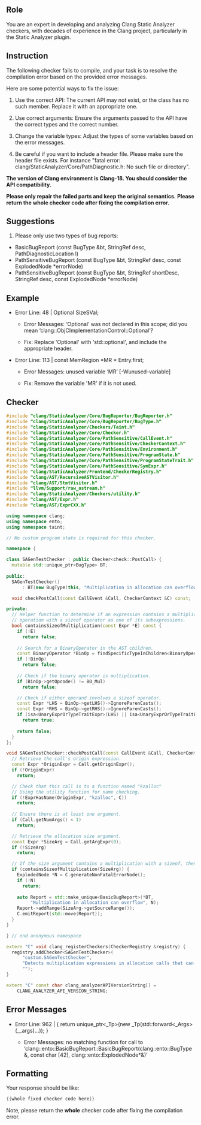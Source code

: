 ## Role

You are an expert in developing and analyzing Clang Static Analyzer checkers, with decades of experience in the Clang project, particularly in the Static Analyzer plugin.

## Instruction

The following checker fails to compile, and your task is to resolve the compilation error based on the provided error messages.

Here are some potential ways to fix the issue:

1. Use the correct API: The current API may not exist, or the class has no such member. Replace it with an appropriate one.

2. Use correct arguments: Ensure the arguments passed to the API have the correct types and the correct number.

3. Change the variable types: Adjust the types of some variables based on the error messages.

4. Be careful if you want to include a header file. Please make sure the header file exists. For instance "fatal error: clang/StaticAnalyzer/Core/PathDiagnostic.h: No such file or directory".

**The version of Clang environment is Clang-18. You should consider the API compatibility.**

**Please only repair the failed parts and keep the original semantics.**
**Please return the whole checker code after fixing the compilation error.**

## Suggestions

1. Please only use two types of bug reports:
  - BasicBugReport (const BugType &bt, StringRef desc, PathDiagnosticLocation l)
  - PathSensitiveBugReport (const BugType &bt, StringRef desc, const ExplodedNode *errorNode)
  - PathSensitiveBugReport (const BugType &bt, StringRef shortDesc, StringRef desc, const ExplodedNode *errorNode)

## Example

- Error Line: 48 |   Optional<DefinedOrUnknownSVal> SizeSVal; 

  - Error Messages: ‘Optional’ was not declared in this scope; did you mean ‘clang::ObjCImplementationControl::Optional’? 

  - Fix: Replace 'Optional<DefinedOrUnknownSVal>' with 'std::optional<DefinedOrUnknownSVal>', and include the appropriate header. 

- Error Line: 113 |     const MemRegion *MR = Entry.first;

    - Error Messages: unused variable ‘MR’ [-Wunused-variable]

    - Fix: Remove the variable 'MR' if it is not used.

## Checker

```cpp
#include "clang/StaticAnalyzer/Core/BugReporter/BugReporter.h"
#include "clang/StaticAnalyzer/Core/BugReporter/BugType.h"
#include "clang/StaticAnalyzer/Checkers/Taint.h"
#include "clang/StaticAnalyzer/Core/Checker.h"
#include "clang/StaticAnalyzer/Core/PathSensitive/CallEvent.h"
#include "clang/StaticAnalyzer/Core/PathSensitive/CheckerContext.h"
#include "clang/StaticAnalyzer/Core/PathSensitive/Environment.h"
#include "clang/StaticAnalyzer/Core/PathSensitive/ProgramState.h"
#include "clang/StaticAnalyzer/Core/PathSensitive/ProgramStateTrait.h"
#include "clang/StaticAnalyzer/Core/PathSensitive/SymExpr.h"
#include "clang/StaticAnalyzer/Frontend/CheckerRegistry.h"
#include "clang/AST/RecursiveASTVisitor.h"
#include "clang/AST/StmtVisitor.h"
#include "llvm/Support/raw_ostream.h"
#include "clang/StaticAnalyzer/Checkers/utility.h"
#include "clang/AST/Expr.h"
#include "clang/AST/ExprCXX.h"

using namespace clang;
using namespace ento;
using namespace taint;

// No custom program state is required for this checker.

namespace {

class SAGenTestChecker : public Checker<check::PostCall> {
  mutable std::unique_ptr<BugType> BT;
  
public:
  SAGenTestChecker() 
      : BT(new BugType(this, "Multiplication in allocation can overflow")) {}

  void checkPostCall(const CallEvent &Call, CheckerContext &C) const;

private:
  // Helper function to determine if an expression contains a multiplication
  // operation with a sizeof operator as one of its subexpressions.
  bool containsSizeofMultiplication(const Expr *E) const {
    if (!E)
      return false;
    
    // Search for a BinaryOperator in the AST children.
    const BinaryOperator *BinOp = findSpecificTypeInChildren<BinaryOperator>(E);
    if (!BinOp)
      return false;
    
    // Check if the binary operator is multiplication.
    if (BinOp->getOpcode() != BO_Mul)
      return false;

    // Check if either operand involves a sizeof operator.
    const Expr *LHS = BinOp->getLHS()->IgnoreParenCasts();
    const Expr *RHS = BinOp->getRHS()->IgnoreParenCasts();
    if (isa<UnaryExprOrTypeTraitExpr>(LHS) || isa<UnaryExprOrTypeTraitExpr>(RHS))
      return true;
    
    return false;
  }
};

void SAGenTestChecker::checkPostCall(const CallEvent &Call, CheckerContext &C) const {
  // Retrieve the call's origin expression.
  const Expr *OriginExpr = Call.getOriginExpr();
  if (!OriginExpr)
    return;

  // Check that this call is to a function named "kzalloc"
  // Using the utility function for name checking.
  if (!ExprHasName(OriginExpr, "kzalloc", C))
    return;
  
  // Ensure there is at least one argument.
  if (Call.getNumArgs() < 1)
    return;

  // Retrieve the allocation size argument.
  const Expr *SizeArg = Call.getArgExpr(0);
  if (!SizeArg)
    return;

  // If the size argument contains a multiplication with a sizeof, then report.
  if (containsSizeofMultiplication(SizeArg)) {
    ExplodedNode *N = C.generateNonFatalErrorNode();
    if (!N)
      return;
    
    auto Report = std::make_unique<BasicBugReport>(*BT, 
         "Multiplication in allocation can overflow", N);
    Report->addRange(SizeArg->getSourceRange());
    C.emitReport(std::move(Report));
  }
}

} // end anonymous namespace

extern "C" void clang_registerCheckers(CheckerRegistry &registry) {
  registry.addChecker<SAGenTestChecker>(
      "custom.SAGenTestChecker", 
      "Detects multiplication expressions in allocation calls that can overflow", 
      "");
}

extern "C" const char clang_analyzerAPIVersionString[] =
    CLANG_ANALYZER_API_VERSION_STRING;

```

## Error Messages 

- Error Line: 962 |     { return unique_ptr<_Tp>(new _Tp(std::forward<_Args>(__args)...)); }

	- Error Messages: no matching function for call to ‘clang::ento::BasicBugReport::BasicBugReport(clang::ento::BugType&, const char [42], clang::ento::ExplodedNode*&)’



## Formatting 

Your response should be like: 

```cpp
{{whole fixed checker code here}}
```

Note, please return the **whole** checker code after fixing the compilation error.